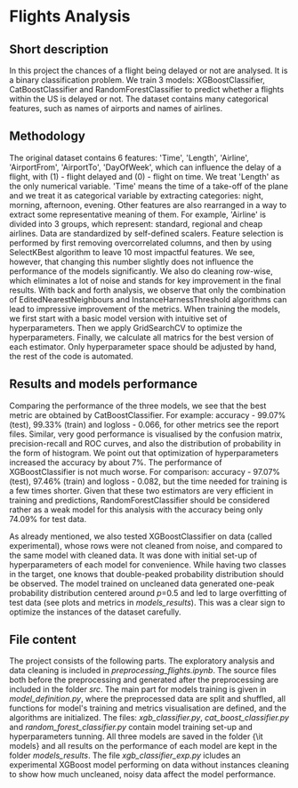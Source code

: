 # Flights Analysis

## Short description 

In this project the chances of a flight being delayed or not are analysed. It is a binary classification problem. We train 3 models: XGBoostClassifier, CatBoostClassifier and RandomForestClassifier to predict whether a flights within the US is delayed or not. The dataset contains many categorical features, such as names of airports and names of airlines.

## Methodology

The original dataset contains 6 features: 'Time', 'Length', 'Airline', 'AirportFrom', 'AirportTo', 'DayOfWeek', which can influence the delay of a flight, with (1) - flight delayed and (0) - flight on time. We treat 'Length' as the only numerical variable. 'Time' means the time of a take-off of the plane and we treat it as categorical variable by extracting categories: night, morning, afternoon, evening. Other features are also rearranged in a way to extract some representative meaning of them. For example, 'Airline' is divided into 3 groups, which represent: standard, regional and cheap airlines. Data are standardized by self-defined scalers. Feature selection is performed by first removing overcorrelated columns, and then by using SelectKBest algorithm to leave 10 most impactful features. We see, however, that changing this number slightly does not influence the performance of the models significantly. We also do cleaning row-wise, which eliminates a lot of noise and stands for key improvement in the final results. With back and forth analysis, we observe that only the combination of EditedNearestNeighbours and InstanceHarnessThreshold algorithms can lead to impressive improvement of the metrics. When training the models, we first start with a basic model version with intuitive set of hyperparameters. Then we apply GridSearchCV to optimize the hyperparameters. Finally, we calculate all matrics for the best version of each estimator. Only hyperparameter space should be adjusted by hand, the rest of the code is automated.

## Results and models performance

Comparing the performance of the three models, we see that the best metric are obtained by CatBoostClassifier. For example: accuracy - 99.07% (test), 99.33% (train) and logloss - 0.066, for other metrics see the report files. Similar, very good performance is visualised by the confusion matrix, precision-recall and ROC curves, and also the distribution of probability in the form of histogram. We point out that optimization of hyperparameters increased the accuracy by about 7%. The performance of XGBoostClassifier is not much worse. For comparison: accuracy - 97.07% (test), 97.46% (train) and logloss - 0.082, but the time needed for training is a few times shorter. Given that these two estimators are very efficient in training and predictions, RandomForestClassifier should be considered rather as a weak model for this analysis with the accuracy being only 74.09% for test data.

As already mentioned, we also tested XGBoostClassifier on data (called experimental), whose rows were not cleaned from noise, and compared to the same model with cleaned data. It was done with initial set-up of hyperparameters of each model for convenience. While having two classes in the target, one knows that double-peaked probability distribution should be observed. The model trained on uncleaned data generated one-peak probability distribution centered around *p*=0.5 and led to large overfitting of test data (see plots and metrics in *models_results*). This was a clear sign to optimize the instances of the dataset carefully.

## File content

The project consists of the following parts. The exploratory analysis and data cleaning is included in *preprocessing_flights.ipynb*. The source files both before the preprocessing and generated after the preprocessing are included in the folder *src*. The main part for models training is given in *model_definition.py*, where the preprocessed data are split and shuffled, all functions for model's training and metrics visualisation are defined, and the algorithms are initialized. The files: *xgb_classifier.py*, *cat_boost_classifier.py* and *random_forest_classifier.py* contain model training set-up and hyperparameters tunning. All three models are saved in the folder {\it models} and all results on the performance of each model are kept in the folder *models_results*. The file *xgb_classifier_exp.py* icludes an experimental XGBoost model performing on data without instances cleaning to show how much uncleaned, noisy data affect the model performance.

